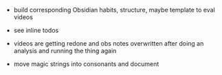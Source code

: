- build corresponding Obsidian habits, structure, maybe template to eval videos
- see inline todos


- videos are getting redone and obs notes overwritten after doing an analysis and running the thing again 


- move magic strings into consonants and document